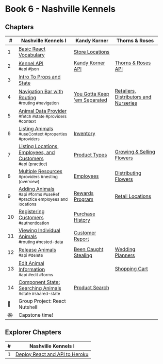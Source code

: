 # Book 6 - Nashville Kennels

## Chapters

| #  | Nashville Kennels I | Kandy Korner | Thorns &amp; Roses |
|--|--|--|--|
| 1 | [Basic React Vocabulary](./chapters/REACT_BASICS.md) | [Store Locations](./chapters/KK_STORES.md) |   |
| 2 | [Kennel API](./chapters/KENNEL_API.md) <br/> <sub style="font-size:0.85rem;">#api #json</sub>  | [Kandy Korner API](./chapters/KANDY_API.md) | [Thorns &amp; Roses API](./chapters/TR_API.md)  |
| 3 | [Intro To Props and State](./chapters/PROPS_STATE_INTRO.md) | | |
| 4 | [Navigation Bar with Routing](./chapters/ROUTING.md) <br/> <sub style="font-size:0.85rem;">#routing #navigation</sub>  | [You Gotta Keep 'em Separated](./chapters/KK_ROUTING.md) | [Retailers, Distributors and Nurseries](./chapters/TH_NAVBAR.md)  |
| 5 | [Animal Data Provider](./chapters/DATA_PROVIDER.md) <br/> <sub style="font-size:0.85rem;">#fetch #state #providers #context</sub>  |  |   |
| 6 | [Listing Animals](./chapters/LIST_USECONTEXT.md) <br/> <sub style="font-size:0.85rem;">#useContext #properties #providers </sub>  | [Inventory](./chapters/KK_INVENTORY.md) | |
| 7 | [Listing Locations, Employees, and Customers](./chapters/LIVE_DATA.md) <br/> <sub style="font-size:0.85rem;">#api (practice)</sub>  | [Product Types](./chapters/KK_PRODUCT_TYPES.md) | [Growing &amp; Selling Flowers](./chapters/TR_NURSERIES.md) |
| 8 |  [Multiple Resources](./chapters/MULTIPLE_PROVIDERS.md) <br/> <sub style="font-size:0.85rem;">#providers #nesting (overview)</sub> | [Employees](./chapters/KK_EMPLOYEES.md) | [Distributing Flowers](./chapters/TR_DISTRIBUTORS.md) |
| 9 | [Adding Animals](./chapters/FORMS_CONTROLLED_COMPONENT.md) <br/> <sub style="font-size:0.85rem;">#api #forms #useRef #practice employees and locations</sub>  | [Rewards Program](./chapters/KK_CUSTOMERS.md) | [Retail Locations](./chapters/TH_RETAILERS.md) |
| 10 | [Registering Customers](./chapters/AUTHENTICATION.md) <br/> <sub style="font-size:0.85rem;">#authentication</sub>| [Purchase History](./chapters/KK_PURCHASES.md) |   |
| 11 | [Viewing Individual Animals](./chapters/USING_NESTED_DATA.md) <br/> <sub style="font-size:0.85rem;">#routing #nested-data</sub>  | [Customer Report](./chapters/KK_REPORT.md) |  |
| 12 | [Release Animals](./chapters/DELETE.md) <br/> <sub style="font-size:0.85rem;">#api #delete</sub>  | [Been Caught Stealing](./chapters/KK_DELETE.md) | [Wedding Planners](./chapters/TR_PURCHASING.md)  |
| 13 | [Edit Animal Information](./chapters/EDIT.md) <br/> <sub style="font-size:0.85rem;">#api #edit #forms</sub>  |  | [Shopping Cart](./chapters/TR_SHOPPING_CART.md) |
| 14 | [Component State: Searching Animals](./chapters/DASHBOARD_SEARCH.md) <br/> <sub style="font-size:0.85rem;">#state #shared-state</sub>  |  [Product Search](./chapters/KK_SEARCH.md) |  |
| 🌰 | Group Project: React Nutshell |  |   |
| 😱 | Capstone time! |  |   |

## Explorer Chapters

| # | Nashville Kennels I |
|--|--|
| 1 | [Deploy React and API to Heroku](./chapters/JSON_SERVER_HEROKU.md) |

